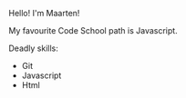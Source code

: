 Hello! I'm Maarten!

My favourite Code School path is Javascript.

Deadly skills:
* Git
* Javascript
* Html